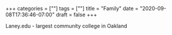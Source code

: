 +++
categories = [""]
tags = [""]
title = "Family"
date = "2020-09-08T17:36:46-07:00"
draft = false
+++

Laney.edu - largest community college in Oakland
